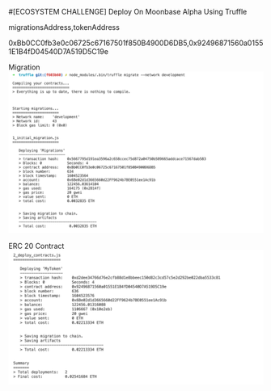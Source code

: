 #[ECOSYSTEM CHALLENGE] Deploy On Moonbase Alpha Using Truffle

migrationsAddress,tokenAddress

0xBb0CC0fb3e0c06725c67167501f850B4900D6DB5,0x92496871560a01551E1B4fD04540D7A519D5C19e

Migration
![](https://github.com/nnnkit/hello_world/blob/master/truffle/Screenshot%202020-11-05%20at%202.30.13%20AM.png?raw=true)

ERC 20 Contract
![](https://github.com/nnnkit/hello_world/blob/master/truffle/Screenshot%202020-11-05%20at%202.30.21%20AM.png?raw=true)
